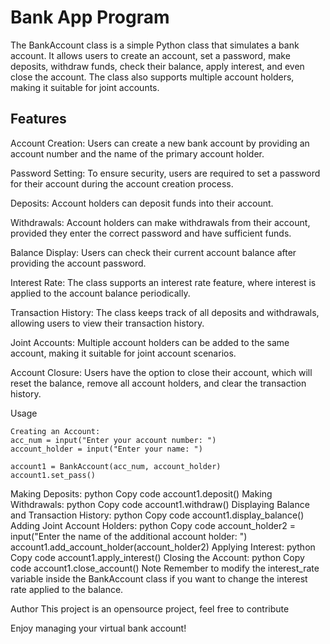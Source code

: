 # Bank App Program
The BankAccount class is a simple Python class that simulates a bank account. It allows users to create an account, set a password, make deposits, withdraw funds, check their balance, apply interest, and even close the account. The class also supports multiple account holders, making it suitable for joint accounts.

## Features
Account Creation: Users can create a new bank account by providing an account number and the name of the primary account holder.

Password Setting: To ensure security, users are required to set a password for their account during the account creation process.

Deposits: Account holders can deposit funds into their account.

Withdrawals: Account holders can make withdrawals from their account, provided they enter the correct password and have sufficient funds.

Balance Display: Users can check their current account balance after providing the account password.

Interest Rate: The class supports an interest rate feature, where interest is applied to the account balance periodically.

Transaction History: The class keeps track of all deposits and withdrawals, allowing users to view their transaction history.

Joint Accounts: Multiple account holders can be added to the same account, making it suitable for joint account scenarios.

Account Closure: Users have the option to close their account, which will reset the balance, remove all account holders, and clear the transaction history.

Usage
```
Creating an Account:
acc_num = input("Enter your account number: ")
account_holder = input("Enter your name: ")

account1 = BankAccount(acc_num, account_holder)
account1.set_pass()
```
Making Deposits:
python
Copy code
account1.deposit()
Making Withdrawals:
python
Copy code
account1.withdraw()
Displaying Balance and Transaction History:
python
Copy code
account1.display_balance()
Adding Joint Account Holders:
python
Copy code
account_holder2 = input("Enter the name of the additional account holder: ")
account1.add_account_holder(account_holder2)
Applying Interest:
python
Copy code
account1.apply_interest()
Closing the Account:
python
Copy code
account1.close_account()
Note
Remember to modify the interest_rate variable inside the BankAccount class if you want to change the interest rate applied to the balance.

Author
This project is an opensource project, feel free to contribute

Enjoy managing your virtual bank account!
